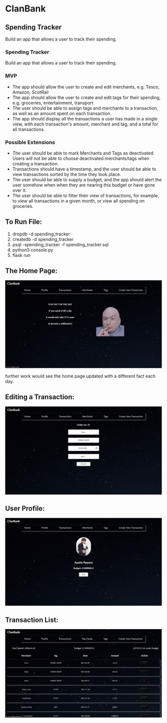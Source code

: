  # ClanBank

## Spending Tracker
Build an app that allows a user to track their spending.

### Spending Tracker
Build an app that allows a user to track their spending.

### MVP
* The app should allow the user to create and edit merchants, e.g. Tesco, Amazon, ScotRail
* The app should allow the user to create and edit tags for their spending, e.g. groceries, entertainment, transport
* The user should be able to assign tags and merchants to a transaction, as well as an amount spent on each transaction.
* The app should display all the transactions a user has made in a single view, with each transaction's amount, merchant and tag, and a total for all transactions.

### Possible Extensions
* The user should be able to mark Merchants and Tags as deactivated. Users will not be able to choose deactivated merchants/tags when creating a transaction.
* Transactions should have a timestamp, and the user should be able to view transactions sorted by the time they took place.
* The user should be able to supply a budget, and the app should alert the user somehow when when they are nearing this budget or have gone over it.
* The user should be able to filter their view of transactions, for example, to view all transactions in a given month, or view all spending on groceries.


## To Run File:

1. dropdb -d spending_tracker 
2. createdb -d spending_tracker
3. psql -spending_tracker -f spending_tracker.sql
4. python3 console.py 
5. flask run 




## The Home Page:
![Home page](static/screenshots/home_page.png?raw=true "Home Page")

further work would see the home page updated with a different fact each day.


## Editing a Transaction:
![Edit Transaction](static/screenshots/edit_transaction.png?raw=true "Edit Transaction")

## User Profile:
![Profile Page](static/screenshots/profile.png?raw=true "Profile Page")


## Transaction List:
![Transactions](static/screenshots/transactions.png?raw=true "Transactions")



